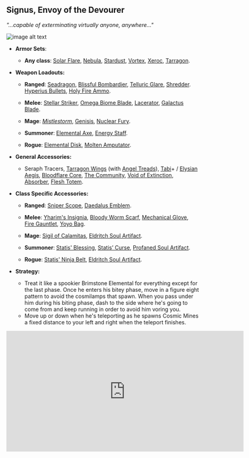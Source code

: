 ## Signus, Envoy of the Devourer

*"...capable of exterminating virtually anyone, anywhere…"*

![image alt text](../public/BMbpD6rCZ1qoniF20u7H2A_img_67.png)

* **Armor Sets**:

    * **Any class**: [Solar Flare](https://terraria.gamepedia.com/Solar_Flare_armor), [Nebula](https://terraria.gamepedia.com/Nebula_armor), [Stardust](https://terraria.gamepedia.com/Stardust_armor), [Vortex](https://terraria.gamepedia.com/Vortex_armor), [Xeroc](https://calamitymod.gamepedia.com/Xeroc_armor), [Tarragon](https://calamitymod.gamepedia.com/Tarragon_armor).

* **Weapon Loadouts:**

    * **Ranged**: [Seadragon](https://calamitymod.gamepedia.com/Seadragon), [Blissful Bombardier](https://calamitymod.gamepedia.com/Blissful_Bombardier), [Telluric Glare](https://calamitymod.gamepedia.com/Telluric_Glare), [Shredder](https://calamitymod.gamepedia.com/Shredder). [Hyperius Bullets](https://calamitymod.gamepedia.com/Hyperius_Bullet), [Holy Fire Ammo](https://calamitymod.gamepedia.com/Holy_Fire_Bullet).

    * **Melee**: [Stellar Striker](https://calamitymod.gamepedia.com/Stellar_Striker), [Omega Biome Blade](https://calamitymod.gamepedia.com/Omega_Biome_Blade), [Lacerator](https://calamitymod.gamepedia.com/Lacerator), [Galactus Blade](https://calamitymod.gamepedia.com/Galactus_Blade).

    * **Mage**: [*Mistlestorm*](https://calamitymod.gamepedia.com/Mistlestorm), [Genisis](https://calamitymod.gamepedia.com/Genisis), [Nuclear Fury](https://calamitymod.gamepedia.com/Nuclear_Fury).

    * **Summoner**: [Elemental Axe](https://calamitymod.gamepedia.com/Elemental_Axe), [Energy Staff](https://calamitymod.gamepedia.com/Energy_Staff).

    * **Rogue**: [Elemental Disk](https://calamitymod.gamepedia.com/Elemental_Disk), [Molten Amputator](https://calamitymod.gamepedia.com/Molten_Amputator).

* **General Accessories:**

    * Seraph Tracers, [Tarragon Wings](https://calamitymod.gamepedia.com/Wings) (with [Angel Treads](https://calamitymod.gamepedia.com/Angel_Treads)), [Tabi](https://terraria.gamepedia.com/Tabi)+ / [Elysian Aegis](https://calamitymod.gamepedia.com/Elysian_Aegis), [Bloodflare Core](https://calamitymod.gamepedia.com/Bloodflare_Core), [The Community](https://calamitymod.gamepedia.com/The_Community), [Void of Extinction](https://calamitymod.gamepedia.com/Void_of_Extinction), [Absorber](https://calamitymod.gamepedia.com/The_Absorber), [Flesh Totem](https://calamitymod.gamepedia.com/Flesh_Totem).

* **Class Specific Accessories:**

    * **Ranged**: [Sniper Scope](https://terraria.gamepedia.com/Sniper_Scope), [Daedalus Emblem](https://calamitymod.gamepedia.com/Daedalus_Emblem).
      
    * **Melee**: [Yharim's Insignia](https://calamitymod.gamepedia.com/Yharim%27s_Insignia), [Bloody Worm Scarf](https://calamitymod.gamepedia.com/Bloody_Worm_Scarf), [Mechanical Glove](https://terraria.gamepedia.com/Mechanical_Glove), [Fire Gauntlet](https://terraria.gamepedia.com/Fire_Gauntlet), [Yoyo Bag](https://terraria.gamepedia.com/Yoyo_Bag).
      
    * **Mage**: [Sigil of Calamitas](https://calamitymod.gamepedia.com/Sigil_of_Calamitas), [Eldritch Soul Artifact](https://calamitymod.gamepedia.com/Eldritch_Soul_Artifact).
      
    * **Summoner**: [Statis' Blessing](https://calamitymod.gamepedia.com/Statis%27_Blessing), [Statis’ Curse](https://calamitymod.gamepedia.com/Statis%27_Curse), [Profaned Soul Artifact](https://calamitymod.gamepedia.com/Profaned_Soul_Artifact).
      
    * **Rogue**: [Statis' Ninja Belt](https://calamitymod.gamepedia.com/Statis%27_Ninja_Belt), [Eldritch Soul Artifact](https://calamitymod.gamepedia.com/Eldritch_Soul_Artifact).

* **Strategy:**

    * Treat it like a spookier Brimstone Elemental for everything except for the last phase. Once he enters his bitey phase, move in a figure eight pattern to avoid the cosmilamps that spawn. When you pass under him during his biting phase, dash to the side where he's going to come from and keep running in order to avoid him voring you.
    * Move up or down when he's teleporting as he spawns Cosmic Mines a fixed distance to your left and right when the teleport finishes.

<div align="center"><iframe width="620" height="315" src="https://www.youtube.com/embed/VrjOv6PgxNc" frameborder="0" allowfullscreen></iframe></div>
